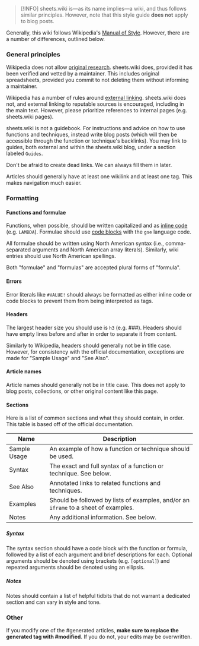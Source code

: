 > [!INFO]
> sheets.wiki is—as its name implies—a wiki, and thus follows similar principles. However, note that this style guide **does not** apply to blog posts.

Generally, this wiki follows Wikipedia's [Manual of Style](https://en.wikipedia.org/wiki/Wikipedia:Manual_of_Style). However, there are a number of differences, outlined below.

### General principles

Wikipedia does not allow [original research](https://en.wikipedia.org/wiki/Wikipedia:No_original_research). sheets.wiki does, provided it has been verified and vetted by a maintainer. This includes original spreadsheets, provided you commit to not deleting them without informing a maintainer.

Wikipedia has a number of rules around [external linking](https://en.wikipedia.org/wiki/Wikipedia:External_links). sheets.wiki does not, and external linking to reputable sources is encouraged, including in the main text. However, please prioritize references to internal pages (e.g. sheets.wiki pages).

sheets.wiki is not a guidebook. For instructions and advice on how to use functions and techniques, instead write blog posts (which will then be accessible through the function or technique's backlinks). You may link to guides, both external and within the sheets.wiki blog, under a section labeled `Guides`.

Don't be afraid to create dead links. We can always fill them in later.

Articles should generally have at least one wikilink and at least one tag. This makes navigation much easier.

### Formatting

#### Functions and formulae

Functions, when possible, should be written capitalized and as [inline code](https://help.obsidian.md/syntax#Inline+code) (e.g. `LAMBDA`). Formulae should use [code blocks](https://help.obsidian.md/syntax#Code+blocks) with the `gse` language code.

All formulae should be written using North American syntax (i.e., comma-separated arguments and North American array literals). Similarly, wiki entries should use North American spellings.

Both "formulae" and "formulas" are accepted plural forms of "formula".

#### Errors

Error literals like `#VALUE!` should always be formatted as either inline code or code blocks to prevent them from being interpreted as tags.

#### Headers

The largest header size you should use is `h3` (e.g. ###). Headers should have empty lines before and after in order to separate it from content.

Similarly to Wikipedia, headers should generally not be in title case. However, for consistency with the official documentation, exceptions are made for "Sample Usage" and "See Also".

#### Article names

Article names should generally not be in title case. This does not apply to blog posts, collections, or other original content like this page.

#### Sections

Here is a list of common sections and what they should contain, in order. This table is based off of the official documentation.

| Name | Description |
| --- | --- |
| Sample Usage | An example of how a function or technique should be used. |
| Syntax | The exact and full syntax of a function or technique. See below. |
| See Also | Annotated links to related functions and techniques. |
| Examples | Should be followed by lists of examples, and/or an `iframe` to a sheet of examples. |
| Notes | Any additional information. See below. |

##### Syntax

The syntax section should have a code block with the function or formula, followed by a list of each argument and brief descriptions for each. Optional arguments should be denoted using brackets (e.g. `[optional]`) and repeated arguments should be denoted using an ellipsis.

##### Notes

Notes should contain a list of helpful tidbits that do not warrant a dedicated section and can vary in style and tone.

### Other

If you modify one of the #generated articles, **make sure to replace the generated tag with #modified**. If you do not, your edits may be overwritten.